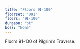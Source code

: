 ```yaml
---
title: "Floors 91-100"
floorset: "091"  
floors: "91-100"
dungeon: "pt"
boss: "None"
---
```


Floors 91-100 of Pilgrim's Traverse.
